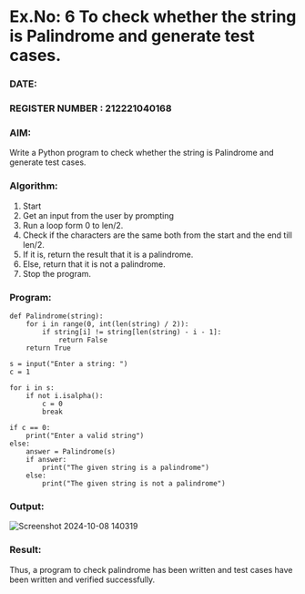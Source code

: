 # Ex.No: 6 To check whether the string is Palindrome and generate test cases.

### DATE:                                                                            
### REGISTER NUMBER : 212221040168
### AIM: 
Write a Python program to check whether the string is Palindrome and generate test cases. 
### Algorithm:
1. Start
2. Get an input from the user by prompting 
3. Run a loop form 0 to len/2.
4. Check if the characters are the same both from the start and the end till len/2. 
5. If it is, return the result that it is a palindrome.
6. Else, return that it is not a palindrome. 
7. Stop the program.
### Program:


```
def Palindrome(string):
    for i in range(0, int(len(string) / 2)):
        if string[i] != string[len(string) - i - 1]:  
            return False
    return True

s = input("Enter a string: ")
c = 1

for i in s:
    if not i.isalpha():
        c = 0
        break  

if c == 0:
    print("Enter a valid string")
else:
    answer = Palindrome(s)
    if answer:
        print("The given string is a palindrome")
    else:
        print("The given string is not a palindrome")

```









### Output:
![Screenshot 2024-10-08 140319](https://github.com/user-attachments/assets/f70bfc2f-0335-47c7-9a0b-a8a96438de6c)





### Result:
Thus, a program to check palindrome has been written and test cases have been written and verified successfully.
